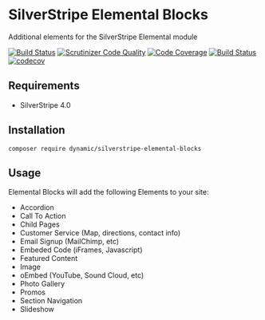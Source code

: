 # SilverStripe Elemental Blocks

Additional elements for the SilverStripe Elemental module

[![Build Status](https://travis-ci.org/dynamic/silverstripe-elemental-blocks.svg?branch=master)](https://travis-ci.org/dynamic/silverstripe-elemental-blocks)
[![Scrutinizer Code Quality](https://scrutinizer-ci.com/g/dynamic/silverstripe-elemental-blocks/badges/quality-score.png?b=master)](https://scrutinizer-ci.com/g/dynamic/silverstripe-elemental-blocks/?branch=master)
[![Code Coverage](https://scrutinizer-ci.com/g/dynamic/silverstripe-elemental-blocks/badges/coverage.png?b=master)](https://scrutinizer-ci.com/g/dynamic/silverstripe-elemental-blocks/?branch=master)
[![Build Status](https://scrutinizer-ci.com/g/dynamic/silverstripe-elemental-blocks/badges/build.png?b=master)](https://scrutinizer-ci.com/g/dynamic/silverstripe-elemental-blocks/build-status/master)
[![codecov](https://codecov.io/gh/dynamic/silverstripe-elemental-blocks/branch/master/graph/badge.svg)](https://codecov.io/gh/dynamic/silverstripe-elemental-blocks)

## Requirements

- SilverStripe 4.0

## Installation

`composer require dynamic/silverstripe-elemental-blocks`

## Usage

Elemental Blocks will add the following Elements to your site:

* Accordion
* Call To Action
* Child Pages
* Customer Service (Map, directions, contact info)
* Email Signup (MailChimp, etc)
* Embeded Code (iFrames, Javascript)
* Featured Content
* Image
* oEmbed (YouTube, Sound Cloud, etc)
* Photo Gallery
* Promos
* Section Navigation
* Slideshow

